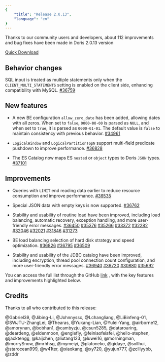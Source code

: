 ```yaml
---
{
    "title": "Release 2.0.13",
    "language": "en"
}
---
```


<!--
Licensed to the Apache Software Foundation (ASF) under one
or more contributor license agreements.  See the NOTICE file
distributed with this work for additional information
regarding copyright ownership.  The ASF licenses this file
to you under the Apache License, Version 2.0 (the
"License"); you may not use this file except in compliance
with the License.  You may obtain a copy of the License at

  http://www.apache.org/licenses/LICENSE-2.0

Unless required by applicable law or agreed to in writing,
software distributed under the License is distributed on an
"AS IS" BASIS, WITHOUT WARRANTIES OR CONDITIONS OF ANY
KIND, either express or implied.  See the License for the
specific language governing permissions and limitations
under the License.
-->

Thanks to our community users and developers, about 112 improvements and bug fixes have been made in Doris 2.0.13 version

[Quick Download](https://doris.apache.org/download/)

## Behavior changes

SQL input is treated as multiple statements only when the `CLIENT_MULTI_STATEMENTS` setting is enabled on the client side, enhancing compatibility with MySQL. [#36759](https://github.com/apache/doris/pull/36759)

## New features

- A new BE configuration `allow_zero_date` has been added, allowing dates with all zeros. When set to `false`, `0000-00-00` is parsed as `NULL`, and when set to `true`, it is parsed as `0000-01-01`. The default value is `false` to maintain consistency with previous behavior. [#34961](https://github.com/apache/doris/pull/34961)

- `LogicalWindow` and `LogicalPartitionTopN` support multi-field predicate pushdown to improve performance. [#36828](https://github.com/apache/doris/pull/36828)

- The ES Catalog now maps ES `nested` or `object` types to Doris `JSON` types. [#37101](https://github.com/apache/doris/pull/37101)

## Improvements

- Queries with `LIMIT` end reading data earlier to reduce resource consumption and improve performance. [#36535](https://github.com/apache/doris/pull/36535)

- Special JSON data with empty keys is now supported. [#36762](https://github.com/apache/doris/pull/36762)

- Stability and usability of routine load have been improved, including load balancing, automatic recovery, exception handling, and more user-friendly error messages. [#36450](https://github.com/apache/doris/pull/36450) [#35376](https://github.com/apache/doris/pull/35376) [#35266](https://github.com/apache/doris/pull/35266) [ #33372](https://github.com/apache/doris/pull/33372) [#32282](https://github.com/apache/doris/pull/32282) [#32046](https://github.com/apache/doris/pull/32046) [#32021](https://github.com/apache/doris/pull/32021) [#31846](https://github.com/apache/doris/pull/31846) [#31273](https://github.com/apache/doris/pull/31273)

- BE load balancing selection of hard disk strategy and speed optimization. [#36826](https://github.com/apache/doris/pull/36826) [#36795](https://github.com/apache/doris/pull/36795) [#36509](https://github.com/apache/doris/pull/36509)

- Stability and usability of the JDBC catalog have been improved, including encryption, thread pool connection count configuration, and more user-friendly error messages. [#36940](https://github.com/apache/doris/pull/36940) [#36720](https://github.com/apache/doris/pull/36720) [#30880](https://github.com/apache/doris/pull/30880) [#35692](https://github.com/apache/doris/pull/35692)

You can access the full list through the GitHub [link](https://github.com/apache/doris/compare/2.0.12...2.0.13) , with the key features and improvements highlighted below.

## Credits

Thanks to all who contributed to this release:

@Gabriel39, @Jibing-Li, @Johnnyssc, @Lchangliang, @LiBinfeng-01, @SWJTU-ZhangLei, @Thearas, @Yukang-Lian, @Yulei-Yang, @airborne12, @amorynan, @bobhan1, @cambyzju, @csun5285, @dataroaring, @deardeng, @eldenmoon, @englefly, @feiniaofeiafei, @hello-stephen, @jacktengg, @kaijchen, @liutang123, @luwei16, @morningman, @morrySnow, @mrhhsg, @mymeiyi, @platoneko, @qidaye, @sollhui, @starocean999, @w41ter, @xiaokang, @xy720, @yujun777, @zclllyybb, @zddr
